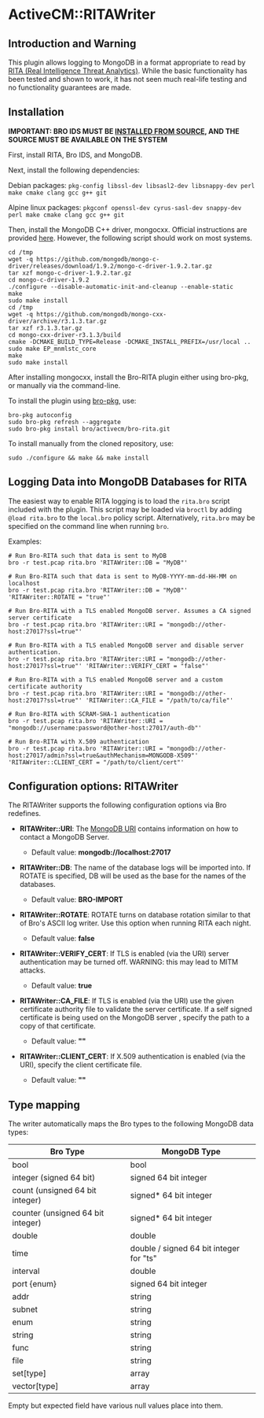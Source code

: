 # ActiveCM::RITAWriter

## Introduction and Warning

This plugin allows logging to MongoDB in a format appropriate to read by
[RITA (Real Intelligence Threat Analytics)](https://github.com/activecm/rita).
While the basic functionality has been tested and shown to work, it has not
seen much real-life testing and no functionality guarantees are made.

## Installation

**IMPORTANT: BRO IDS MUST BE [INSTALLED FROM SOURCE](https://www.bro.org/sphinx/install/install.html), AND THE SOURCE MUST BE AVAILABLE ON THE SYSTEM**

First, install RITA, Bro IDS, and MongoDB.

Next, install the following dependencies:

Debian packages: `pkg-config libssl-dev libsasl2-dev libsnappy-dev perl make cmake clang gcc g++ git`

Alpine linux packages: `pkgconf openssl-dev cyrus-sasl-dev snappy-dev perl make cmake clang gcc g++ git`


Then, install the MongoDB C++ driver, mongocxx. Official instructions are
provided [here](http://mongodb.github.io/mongo-cxx-driver/mongocxx-v3/installation/).
However, the following script should work on most systems.
```
cd /tmp
wget -q https://github.com/mongodb/mongo-c-driver/releases/download/1.9.2/mongo-c-driver-1.9.2.tar.gz
tar xzf mongo-c-driver-1.9.2.tar.gz
cd mongo-c-driver-1.9.2
./configure --disable-automatic-init-and-cleanup --enable-static
make
sudo make install
cd /tmp
wget -q https://github.com/mongodb/mongo-cxx-driver/archive/r3.1.3.tar.gz
tar xzf r3.1.3.tar.gz
cd mongo-cxx-driver-r3.1.3/build
cmake -DCMAKE_BUILD_TYPE=Release -DCMAKE_INSTALL_PREFIX=/usr/local ..
sudo make EP_mnmlstc_core
make
sudo make install
```


After installing mongocxx, install the Bro-RITA plugin
either using bro-pkg, or manually via the command-line.

To install the plugin using [bro-pkg](http://bro-package-manager.readthedocs.io/en/stable/), use:

```
bro-pkg autoconfig
sudo bro-pkg refresh --aggregate
sudo bro-pkg install bro/activecm/bro-rita.git
```

To install manually from the cloned repository, use:

```
sudo ./configure && make && make install
```


## Logging Data into MongoDB Databases for RITA

The easiest way to enable RITA logging is to load the `rita.bro` script
included with the plugin. This script may be loaded via `broctl` by adding
`@load rita.bro` to the `local.bro` policy script. Alternatively,
`rita.bro` may be specified on the command line when running `bro`.

Examples:

```
# Run Bro-RITA such that data is sent to MyDB
bro -r test.pcap rita.bro 'RITAWriter::DB = "MyDB"'

# Run Bro-RITA such that data is sent to MyDB-YYYY-mm-dd-HH-MM on localhost
bro -r test.pcap rita.bro 'RITAWriter::DB = "MyDB"' 'RITAWriter::ROTATE = "true"'

# Run Bro-RITA with a TLS enabled MongoDB server. Assumes a CA signed server certificate
bro -r test.pcap rita.bro 'RITAWriter::URI = "mongodb://other-host:27017?ssl=true"'

# Run Bro-RITA with a TLS enabled MongoDB server and disable server authentication.
bro -r test.pcap rita.bro 'RITAWriter::URI = "mongodb://other-host:27017?ssl=true"' 'RITAWriter::VERIFY_CERT = "false"'

# Run Bro-RITA with a TLS enabled MongoDB server and a custom certificate authority
bro -r test.pcap rita.bro 'RITAWriter::URI = "mongodb://other-host:27017?ssl=true"' 'RITAWriter::CA_FILE = "/path/to/ca/file"'

# Run Bro-RITA with SCRAM-SHA-1 authentication
bro -r test.pcap rita.bro 'RITAWriter::URI = "mongodb://username:password@other-host:27017/auth-db"'

# Run Bro-RITA with X.509 authentication
bro -r test.pcap rita.bro 'RITAWriter::URI = "mongodb://other-host:27017/admin?ssl=true&authMechanism=MONGODB-X509"' 'RITAWriter::CLIENT_CERT = "/path/to/client/cert"'
```

## Configuration options: RITAWriter

The RITAWriter supports the following configuration options via Bro redefines.

- **RITAWriter::URI**: The [MongoDB URI](https://docs.mongodb.com/manual/reference/connection-string/) contains information on how to contact a MongoDB Server.
  - Default value: **mongodb://localhost:27017**

- **RITAWriter::DB**: The name of the database logs will be imported into. If
ROTATE is specified, DB will be used as the base for the names of the databases.
  - Default value: **BRO-IMPORT**

- **RITAWriter::ROTATE**:  ROTATE turns on database rotation similar to that of Bro's ASCII
log writer. Use this option when running RITA each night.
  - Default value: **false**

- **RITAWriter::VERIFY_CERT**: If TLS is enabled (via the URI) server
authentication may be turned off. WARNING: this may lead to MITM attacks.
  - Default value: **true**

- **RITAWriter::CA_FILE**: If TLS is enabled (via the URI) use the given
certificate authority file to validate the server certificate. If a self signed
certificate is being used on the MongoDB server , specify the path to a copy
of that certificate.
  - Default value: **""**

- **RITAWriter::CLIENT_CERT**:  If X.509 authentication is enabled (via the URI), specify the client certificate file.
  - Default value: **""**

## Type mapping

The writer automatically maps the Bro types to the following MongoDB data
types:

| Bro Type                          	| MongoDB Type                            	|
|-----------------------------------	|-----------------------------------------	|
| bool                              	| bool                                    	|
| integer (signed 64 bit)           	| signed 64 bit integer                   	|
| count (unsigned 64 bit integer)   	| signed* 64 bit integer                  	|
| counter (unsigned 64 bit integer) 	| signed* 64 bit integer                  	|
| double                            	| double                                  	|
| time                              	| double / signed 64 bit integer for "ts" 	|
| interval                          	| double                                  	|
| port {enum}                       	| signed 64 bit integer                   	|
| addr                              	| string                                  	|
| subnet                            	| string                                  	|
| enum                              	| string                                  	|
| string                            	| string                                  	|
| func                              	| string                                  	|
| file                              	| string                                  	|
| set[type]                         	| array                                   	|
| vector[type]                      	| array                                   	|

Empty but expected field have various null values place into them.
